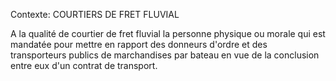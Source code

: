 Contexte: COURTIERS DE FRET FLUVIAL

A la qualité de courtier de fret fluvial la personne physique ou morale qui est mandatée pour mettre en rapport des donneurs d'ordre et des transporteurs publics de marchandises par bateau en vue de la conclusion entre eux d'un contrat de transport.